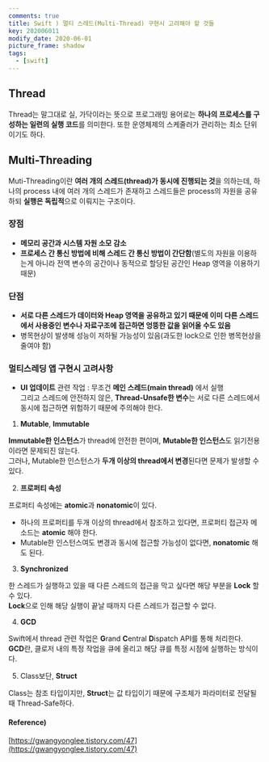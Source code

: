 ```yaml
---
comments: true
title: Swift ) 멀티 스레드(Multi-Thread) 구현시 고려해야 할 것들
key: 202006011
modify_date: 2020-06-01
picture_frame: shadow
tags:
  - [swift]
---
```

 
## Thread
 
Thread는 말그대로 실, 가닥이라는 뜻으로 프로그래밍 용어로는 **하나의 프로세스를 구성하는 일련의 실행 코드**를 의미한다. 또한 운영체제의 스케줄러가 관리하는 최소 단위이기도 하다.
 
## Multi-Threading
 
Muti-Threading이란 **여러 개의 스레드(thread)가 동시에 진행되는 것**을 의하는데, 하나의 process 내에 여러 개의 스레드가 존재하고 스레드들은 process의 자원을 공유하되 **실행은 독립적**으로 이뤄지는 구조이다.   
 
### 장점
 
- **메모리 공간과 시스템 자원 소모 감소**
- **프로세스 간 통신 방법에 비해 스레드 간 통신 방법이 간단함**(별도의 자원을 이용하는게 아니라 전역 변수의 공간이나 동적으로 할당된 공간인 Heap 영역을 이용하기 때문)
 
### 단점
 
- **서로 다른 스레드가 데이터와 Heap 영역을 공유하고 있기 때문에 이미 다른 스레드에서 사용중인 변수나 자료구조에 접근하면 엉뚱한 값을 읽어올 수도 있음**
- 병목현상이 발생해 성능이 저하될 가능성이 있음(과도한 lock으로 인한 병목현상을 줄여야 함)
 
### 멀티스레딩 앱 구현시 고려사항
 
- **UI 업데이트** 관련 작업 : 무조건 **메인 스레드(main thread)** 에서 실행   
그리고 스레드에 안전하지 않은, **Thread-Unsafe한 변수**는 서로 다른 스레드에서 동시에 접근하면 위험하기 때문에 주의해야 한다.   
 
1. **Mutable**, **Immutable**
 
**Immutable한 인스턴스**가 thread에 안전한 편이며, **Mutable한 인스턴스**도 읽기전용이라면 문제되진 않는다.   
그러나, Mutable한 인스턴스가 **두개 이상의 thread에서 변경**된다면 문제가 발생할 수 있다.   
 
2. **프로퍼티 속성**
 
프로퍼티 속성에는 **atomic**과 **nonatomic**이 있다.   
 
- 하나의 프로퍼티를 두개 이상의 thread에서 참조하고 있다면, 프로퍼티 접근자 메소드는 **atomic** 해야 한다.   
- Mutable한 인스턴스여도 변경과 동시에 접근할 가능성이 없다면, **nonatomic** 해도 된다.   
 
3. **Synchronized**
 
한 스레드가 실행하고 있을 때 다른 스레드의 접근을 막고 싶다면 해당 부분을 **Lock** 할 수 있다.   
**Lock**으로 인해 해당 실행이 끝날 때까지 다른 스레드가 접근할 수 없다.   
 
4. **GCD**
 
Swift에서 thread 관련 작업은 **G**rand **C**entral **D**ispatch API를 통해 처리한다.   
**GCD**란, 클로저 내의 특정 작업을 큐에 올리고 해당 큐를 특정 시점에 실행하는 방식이다.   
 
5. Class보단, **Struct**
 
Class는 참조 타입이지만, **Struct**는 값 타입이기 때문에 구조체가 파라미터로 전달될 때 Thread-Safe하다.
 
#### Reference)
 
[https://gwangyonglee.tistory.com/47](https://gwangyonglee.tistory.com/47)   
 
